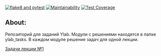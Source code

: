 [![flake8 and pytest](https://github.com/SadLaboka/ylab_tasks/actions/workflows/main.yml/badge.svg)](https://github.com/SadLaboka/ylab_tasks/actions/workflows/main.yml)
[![Maintainability](https://api.codeclimate.com/v1/badges/d4636a7a717fba0d8719/maintainability)](https://codeclimate.com/github/SadLaboka/ylab_tasks/maintainability)
[![Test Coverage](https://api.codeclimate.com/v1/badges/d4636a7a717fba0d8719/test_coverage)](https://codeclimate.com/github/SadLaboka/ylab_tasks/test_coverage)

## About:
Репозиторий для заданий Ylab.
Модули с решениями находятся в папке ylab_tasks.
В каждом модуле решение задач для одной лекции. 

<a href="https://github.com/SadLaboka/ylab_tasks/blob/main/ylab_tasks/lecture1.py">Задачи лекции №1</a>
